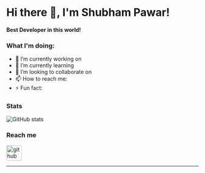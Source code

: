 # Hi there 👋, I'm Shubham Pawar!
#### Best Developer in this world!


 ### What I'm doing: 
 
- 🔭 I’m currently working on 
- 🌱 I’m currently learning 
- 👯 I’m looking to collaborate on 
- 📫 How to reach me: 
- ⚡ Fun fact:

### Stats

![GitHub stats](https://github-readme-stats.vercel.app/api?username=shubham_1503&count_private=true)  
 
### Reach me
[<img src='https://cdn.jsdelivr.net/npm/simple-icons@3.0.1/icons/github.svg' alt='github' height='40'>](https://github.com/shubham-1503)
 
-----
